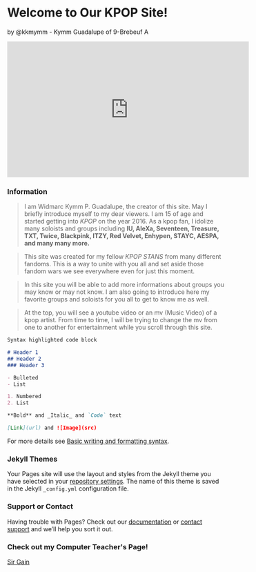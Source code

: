 # Welcome to Our KPOP Site!
by @kkmymm - Kymm Guadalupe of 9-Brebeuf A

<iframe width="560" height="315" src="https://www.youtube.com/embed/grG41kS4MUA" title="YouTube video player" frameborder="0" allow="accelerometer; autoplay; clipboard-write; encrypted-media; gyroscope; picture-in-picture" allowfullscreen></iframe>

### Information

> I am Widmarc Kymm P. Guadalupe, the creator of this site. May I briefly introduce myself to my dear viewers. I am 15 of age and started getting into *KPOP* on the year 2016. As a kpop fan, I idolize many soloists and groups including **IU, AleXa, Seventeen, Treasure, TXT, Twice, Blackpink, ITZY, Red Velvet, Enhypen, STAYC, AESPA, and many many more.** 

> This site was created for my fellow *KPOP STANS* from many different fandoms. This is a way to unite with you all and set aside those fandom wars we see everywhere even for just this moment. 

> In this site you will be able to add more informations about groups you may know or may not know. I am also going to introduce here my favorite groups and soloists for you all to get to know me as well.

> At the top, you will see a youtube video or an mv (Music Video) of a kpop artist. From time to time, I will be trying to change the mv from one to another for entertainment while you scroll through this site. 

```markdown
Syntax highlighted code block

# Header 1
## Header 2
### Header 3

- Bulleted
- List

1. Numbered
2. List

**Bold** and _Italic_ and `Code` text

[Link](url) and ![Image](src)
```

For more details see [Basic writing and formatting syntax](https://docs.github.com/en/github/writing-on-github/getting-started-with-writing-and-formatting-on-github/basic-writing-and-formatting-syntax).

### Jekyll Themes

Your Pages site will use the layout and styles from the Jekyll theme you have selected in your [repository settings](https://github.com/kkmymm/kkmymm.github.io/settings/pages). The name of this theme is saved in the Jekyll `_config.yml` configuration file.

### Support or Contact

Having trouble with Pages? Check out our [documentation](https://docs.github.com/categories/github-pages-basics/) or [contact support](https://support.github.com/contact) and we’ll help you sort it out.

### Check out my Computer Teacher's Page!

[Sir Gain](https://641n.github.io/)
